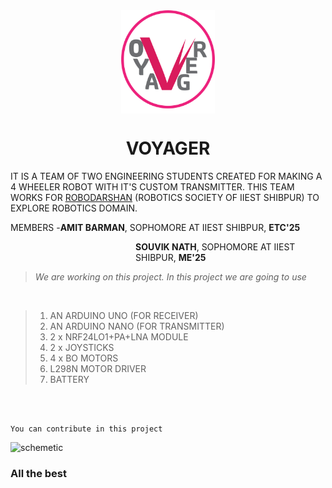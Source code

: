 <div align="center">
  <img align="center" width="150" src="./images/Voyager-logo.png">
</div>

<h1 align="center">VOYAGER</h1>

IT IS A TEAM OF TWO ENGINEERING STUDENTS CREATED FOR MAKING A
4 WHEELER ROBOT WITH IT'S CUSTOM TRANSMITTER.
THIS TEAM WORKS FOR [ROBODARSHAN](http://student.iiests.ac.in/index.php/robodarshan/) (ROBOTICS SOCIETY OF IIEST SHIBPUR) TO EXPLORE ROBOTICS DOMAIN.

MEMBERS -**AMIT BARMAN**, SOPHOMORE AT IIEST SHIBPUR, **ETC'25**
         <dl>
         <dd>
         <dl>
         <dd>
         <dl>
         <dd>
         <dl>
         <dd>
         <dl>
         <dd>**SOUVIK NATH**, SOPHOMORE AT IIEST SHIBPUR, **ME'25**</dd>
         </dl>
         </dd>
         </dl>
         </dd>
         </dl>
         </dd>
         </dl>
         </dd>
         </dl>
         
         
> *We are working on this project. In this project we are going to use*
<br>

> 1. AN ARDUINO UNO (FOR RECEIVER)
> 2. AN ARDUINO NANO (FOR TRANSMITTER)
> 3. 2 x NRF24LO1+PA+LNA MODULE
> 4. 2 x JOYSTICKS
> 5. 4 x BO MOTORS
> 6. L298N MOTOR DRIVER
> 7. BATTERY

<br>

```txt

You can contribute in this project

```

![schemetic](https://user-images.githubusercontent.com/107401504/195871420-72fa8a73-bd15-48fa-8346-80e75e018fce.jpg)


### All the best
